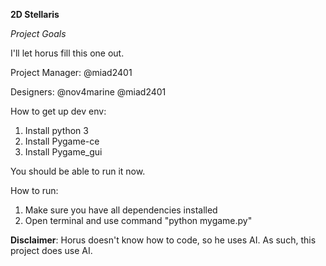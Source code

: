 **2D Stellaris**

_Project Goals_

I'll let horus fill this one out.

Project Manager:
@miad2401

Designers:
@nov4marine
@miad2401

How to get up dev env:
1. Install python 3
2. Install Pygame-ce
3. Install Pygame_gui

You should be able to run it now.

How to run:
1. Make sure you have all dependencies installed
2. Open terminal and use command "python mygame.py"

**Disclaimer**: Horus doesn't know how to code, so he uses AI. As such, this project does use AI.
